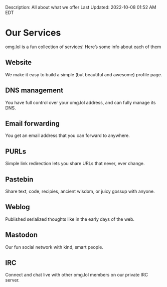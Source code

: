Description: All about what we offer
Last Updated: 2022-10-08 01:52 AM EDT

# Our Services

omg.lol is a fun collection of services! Here’s some info about each of them

## <i class="fa-duotone fa-fw fa-browser"></i> Website

We make it easy to build a simple (but beautiful and awesome) profile page.

## <i class="fa-duotone fa-fw fa-binary"></i> DNS management

You have full control over your omg.lol address, and can fully manage its DNS.

## <i class="fa-duotone fa-fw fa-envelopes"></i> Email forwarding

You get an email address that you can forward to anywhere.

## <i class="fa-duotone fa-fw fa-arrow-right-from-line"></i> PURLs

Simple link redirection lets you share URLs that never, ever change.

## <i class="fa-duotone fa-fw fa-paste"></i> Pastebin

Share text, code, recipies, ancient wisdom, or juicy gossup with anyone.

## <i class="fa-duotone fa-fw fa-square-rss"></i> Weblog

Published serialized thoughts like in the early days of the web.

## <i class="fa-brands fa-fw fa-mastodon"></i> Mastodon

Our fun social network with kind, smart people.

## <i class="fa-duotone fa-fw fa-message-smile"></i> IRC

Connect and chat live with other omg.lol members on our private IRC server.